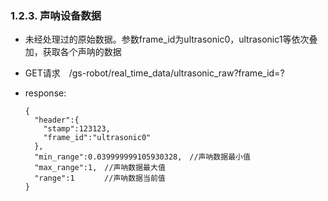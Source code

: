 ### 1.2.3. 声呐设备数据

- 未经处理过的原始数据。参数frame_id为ultrasonic0，ultrasonic1等依次叠加，获取各个声呐的数据

- GET请求　/gs-robot/real_time_data/ultrasonic_raw?frame_id=?

- response:

  ```
  {
    "header":{
      "stamp":123123,
      "frame_id":"ultrasonic0"
    },
    "min_range":0.039999999105930328,　//声呐数据最小值
    "max_range":1,　//声呐数据最大值　　　　　
    "range":1　　　　//声呐数据当前值
  }
  ```